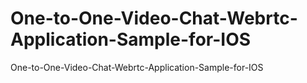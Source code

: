 # One-to-One-Video-Chat-Webrtc-Application-Sample-for-IOS
One-to-One-Video-Chat-Webrtc-Application-Sample-for-IOS
